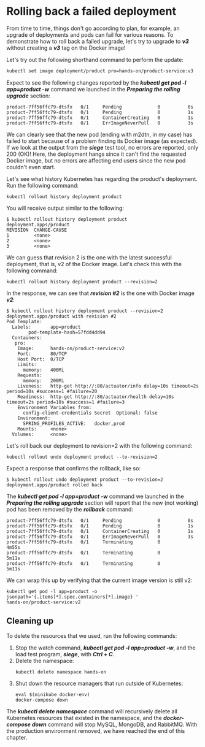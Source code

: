 # Rolling back a failed deployment
From time to time, things don't go according to plan, for example, an upgrade of
deployments and pods can fail for various reasons. To demonstrate how to roll back a
failed upgrade, let's try to upgrade to ***v3*** without creating a ***v3*** tag on the Docker image!

Let's try out the following shorthand command to perform the update:
```bash
kubectl set image deployment/product pro=hands-on/product-service:v3
```
Expect to see the following changes reported by the ***kubectl get pod -l app=product -w*** command we launched in the ***Preparing the rolling upgrade*** section:
```
product-7ff56ffc79-dtsfx   0/1     Pending             0          0s
product-7ff56ffc79-dtsfx   0/1     Pending             0          1s
product-7ff56ffc79-dtsfx   0/1     ContainerCreating   0          1s
product-7ff56ffc79-dtsfx   0/1     ErrImageNeverPull   0          3s
```
We can clearly see that the new pod (ending with m2dtn, in my case) has failed to start
because of a problem finding its Docker image (as expected). If we look at the output from
the ***siege*** test tool, no errors are reported, only 200 (OK)! Here, the deployment hangs
since it can't find the requested Docker image, but no errors are affecting end users since
the new pod couldn't even start.

Let's see what history Kubernetes has regarding the product's deployment. Run the
following command:
```
kubectl rollout history deployment product
```
You will receive output similar to the following:
```
$ kubectl rollout history deployment product
deployment.apps/product
REVISION  CHANGE-CAUSE
1         <none>
2         <none>
3         <none>
```
We can guess that revision 2 is the one with the latest successful deployment, that is, v2 of
the Docker image. Let's check this with the following command:
```
kubectl rollout history deployment product --revision=2
```
In the response, we can see that ***revision #2*** is the one with Docker image ***v2***:
```
$ kubectl rollout history deployment product --revision=2
deployment.apps/product with revision #2
Pod Template:
  Labels:       app=product
        pod-template-hash=57fdd4dd94
  Containers:
   pro:
    Image:      hands-on/product-service:v2
    Port:       80/TCP
    Host Port:  0/TCP
    Limits:
      memory:   400Mi
    Requests:
      memory:   200Mi
    Liveness:   http-get http://:80/actuator/info delay=10s timeout=2s period=10s #success=1 #failure=20
    Readiness:  http-get http://:80/actuator/health delay=10s timeout=2s period=10s #success=1 #failure=3
    Environment Variables from:
      config-client-credentials Secret  Optional: false
    Environment:
      SPRING_PROFILES_ACTIVE:   docker,prod
    Mounts:     <none>
  Volumes:      <none>
```
Let's roll back our deployment to revision=2 with the following command:
```
kubectl rollout undo deployment product --to-revision=2
```
Expect a response that confirms the rollback, like so:
```
$ kubectl rollout undo deployment product --to-revision=2
deployment.apps/product rolled back
```
The ***kubectl get pod -l app=product -w*** command we launched in the ***Preparing the rolling upgrade*** section will report that the new (not working) pod has been removed by the ***rollback*** command:
```
product-7ff56ffc79-dtsfx   0/1     Pending             0          0s
product-7ff56ffc79-dtsfx   0/1     Pending             0          1s
product-7ff56ffc79-dtsfx   0/1     ContainerCreating   0          1s
product-7ff56ffc79-dtsfx   0/1     ErrImageNeverPull   0          3s
product-7ff56ffc79-dtsfx   0/1     Terminating         0          4m55s
product-7ff56ffc79-dtsfx   0/1     Terminating         0          5m11s
product-7ff56ffc79-dtsfx   0/1     Terminating         0          5m11s
```
We can wrap this up by verifying that the current image version is still v2:
```
kubectl get pod -l app=product -o jsonpath='{.items[*].spec.containers[*].image} '
hands-on/product-service:v2
```
## Cleaning up
To delete the resources that we used, run the following commands:
1. Stop the watch command, ***kubectl get pod -l app=product -w***, and the load test program, ***siege***, with ***Ctrl + C***.
2. Delete the namespace:
    ```
    kubectl delete namespace hands-on
    ```
3. Shut down the resource managers that run outside of Kubernetes:
    ```
    eval $(minikube docker-env)
    docker-compose down
    ```
The ***kubectl delete namespace*** command will recursively delete all Kubernetes
resources that existed in the namespace, and the ***docker-compose down*** command will
stop MySQL, MongoDB, and RabbitMQ. With the production environment removed, we
have reached the end of this chapter.
